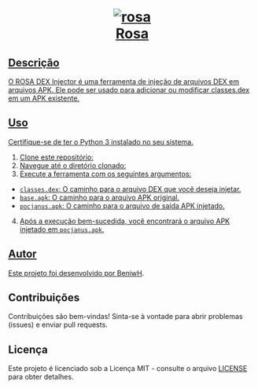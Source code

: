 <h1 align="center">
  <br>
  <a href="https://github.com/entediado97/rosa_dex_injetor"><img src="https://i.ibb.co/Xj9ncHk/rosa.png" alt="rosa" border="0">

  <br>
  Rosa
  <br>

</h1>


## Descrição

O ROSA DEX Injector é uma ferramenta de injeção de arquivos DEX em arquivos APK. Ele pode ser usado para adicionar ou modificar classes.dex em um APK existente.

## Uso

Certifique-se de ter o Python 3 instalado no seu sistema.

1. Clone este repositório:
2. Navegue até o diretório clonado:
3. Execute a ferramenta com os seguintes argumentos:


- `classes.dex`: O caminho para o arquivo DEX que você deseja injetar.
- `base.apk`: O caminho para o arquivo APK original.
- `pocjanus.apk`: O caminho para o arquivo de saída APK injetado.

4. Após a execução bem-sucedida, você encontrará o arquivo APK injetado em `pocjanus.apk`.

## Autor

Este projeto foi desenvolvido por [BeniwH](https://github.com/entediado97).

## Contribuições

Contribuições são bem-vindas! Sinta-se à vontade para abrir problemas (issues) e enviar pull requests.

## Licença

Este projeto é licenciado sob a Licença MIT - consulte o arquivo [LICENSE](LICENSE) para obter detalhes.
